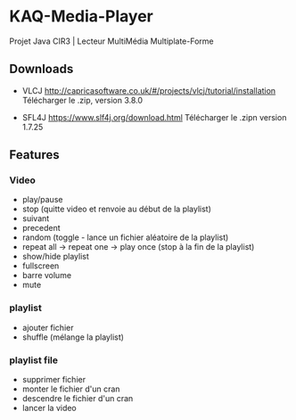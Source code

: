 # KAQ-Media-Player
Projet Java CIR3 | Lecteur MultiMédia Multiplate-Forme

## Downloads

* VLCJ
http://capricasoftware.co.uk/#/projects/vlcj/tutorial/installation
Télécharger le .zip, version 3.8.0

* SFL4J
https://www.slf4j.org/download.html
Télécharger le .zipn version 1.7.25


## Features

### Video

* play/pause
* stop (quitte video et renvoie au début de la playlist)
* suivant
* precedent
* random (toggle - lance un fichier aléatoire de la playlist)
* repeat all -> repeat one -> play once (stop à la fin de la playlist)
* show/hide playlist
* fullscreen
* barre volume
* mute

### playlist

* ajouter fichier
* shuffle (mélange la playlist)

### playlist file

* supprimer fichier
* monter le fichier d'un cran
* descendre le fichier d'un cran
* lancer la video

